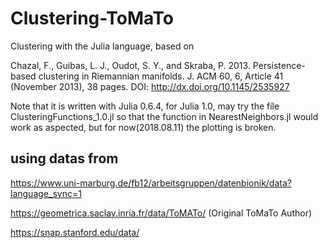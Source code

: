 # Clustering-ToMaTo
Clustering with the Julia language, based on 

Chazal, F., Guibas, L. J., Oudot, S. Y., and Skraba, P. 2013. Persistence-based clustering in Riemannian
manifolds.
J. ACM
60, 6, Article 41 (November 2013), 38 pages.
DOI:
http://dx.doi.org/10.1145/2535927



Note that it is written with Julia 0.6.4, for Julia 1.0, may try the file ClusteringFunctions_1.0.jl so that the function in NearestNeighbors.jl would work as aspected, but for now(2018.08.11) the plotting is broken.


## using datas from
https://www.uni-marburg.de/fb12/arbeitsgruppen/datenbionik/data?language_sync=1

https://geometrica.saclay.inria.fr/data/ToMATo/        (Original ToMaTo Author)

https://snap.stanford.edu/data/
